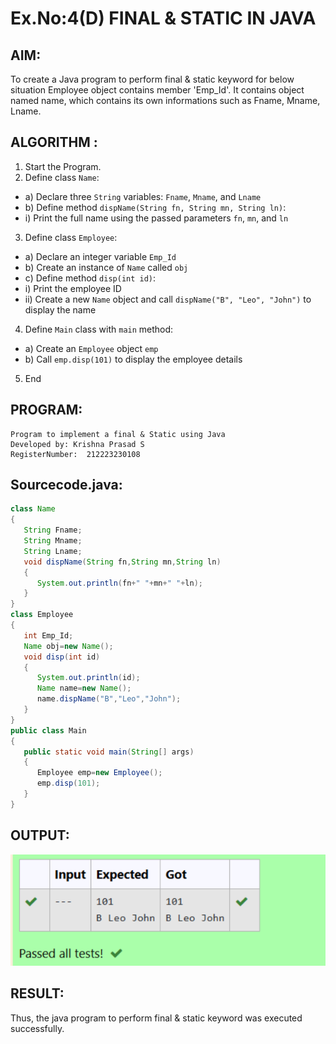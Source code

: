 # Ex.No:4(D) FINAL & STATIC IN JAVA

## AIM:
   To create a Java program to perform final & static keyword for below situation Employee object contains member 'Emp_Id'. It contains object named name, which contains its own informations such as Fname, Mname, Lname.
 
## ALGORITHM :
1.	Start the Program.
2.	Define class `Name`:
-	a) Declare three `String` variables: `Fname`, `Mname`, and `Lname`
-	b) Define method `dispName(String fn, String mn, String ln)`:
-	i) Print the full name using the passed parameters `fn`, `mn`, and `ln`
3.	Define class `Employee`:
-	a) Declare an integer variable `Emp_Id`
-	b) Create an instance of `Name` called `obj`
-	c) Define method `disp(int id)`:
-	i) Print the employee ID
-	ii) Create a new `Name` object and call `dispName("B", "Leo", "John")` to display the name
4.	Define `Main` class with `main` method:
-	a) Create an `Employee` object `emp`
-	b) Call `emp.disp(101)` to display the employee details
5.	End






## PROGRAM:
 ```
Program to implement a final & Static using Java
Developed by: Krishna Prasad S
RegisterNumber:  212223230108
```

## Sourcecode.java:
```java
class Name
{
   String Fname; 
   String Mname; 
   String Lname;
   void dispName(String fn,String mn,String ln)
   {
      System.out.println(fn+" "+mn+" "+ln);
   }
}
class Employee
{
   int Emp_Id;
   Name obj=new Name();
   void disp(int id)
   {
      System.out.println(id); 
      Name name=new Name();
      name.dispName("B","Leo","John");
   }
}
public class Main
{
   public static void main(String[] args)
   {
      Employee emp=new Employee(); 
      emp.disp(101);
   }
}

```






## OUTPUT:
![alt text](<Screenshot 2025-05-12 174039.png>)


## RESULT:
Thus, the java program to perform final & static keyword was executed successfully.
